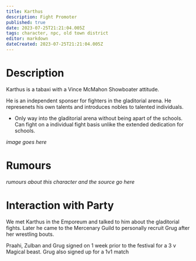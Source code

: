 ```yaml
---
title: Karthus
description: Fight Promoter
published: true
date: 2023-07-25T21:21:04.005Z
tags: character, npc, old town district
editor: markdown
dateCreated: 2023-07-25T21:21:04.005Z
---
```


# Description
Karthus is a tabaxi with a Vince McMahon Showboater attitude.

He is an independent sponser for fighters in the gladitorial arena. He represenets his own talents and introduces nobles to talented individuals.
- Only way into the gladitorial arena without being apart of the schools. Can fight on a individual fight basis unlike the extended dedication for schools.

*image goes here*

# Rumours
*rumours about this character and the source go here*

# Interaction with Party
We met Karthus in the Emporeum and talked to him about the gladitorial fights. Later he came to the Mercenary Guild to personally recruit Grug after her wrestling bouts. 

Praahi, Zulban and Grug signed on 1 week prior to the festival for a 3 v Magical beast. Grug also signed up for a 1v1 match